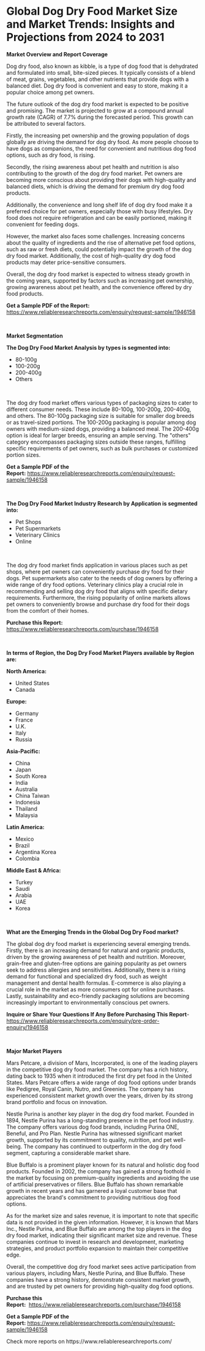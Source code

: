 <p><h1>Global Dog Dry Food Market Size and Market Trends: Insights and Projections from 2024 to 2031</h1></p><p><strong>Market Overview and Report Coverage</strong></p>
<p><p>Dog dry food, also known as kibble, is a type of dog food that is dehydrated and formulated into small, bite-sized pieces. It typically consists of a blend of meat, grains, vegetables, and other nutrients that provide dogs with a balanced diet. Dog dry food is convenient and easy to store, making it a popular choice among pet owners.</p><p>The future outlook of the dog dry food market is expected to be positive and promising. The market is projected to grow at a compound annual growth rate (CAGR) of 7.7% during the forecasted period. This growth can be attributed to several factors.</p><p>Firstly, the increasing pet ownership and the growing population of dogs globally are driving the demand for dog dry food. As more people choose to have dogs as companions, the need for convenient and nutritious dog food options, such as dry food, is rising.</p><p>Secondly, the rising awareness about pet health and nutrition is also contributing to the growth of the dog dry food market. Pet owners are becoming more conscious about providing their dogs with high-quality and balanced diets, which is driving the demand for premium dry dog food products.</p><p>Additionally, the convenience and long shelf life of dog dry food make it a preferred choice for pet owners, especially those with busy lifestyles. Dry food does not require refrigeration and can be easily portioned, making it convenient for feeding dogs.</p><p>However, the market also faces some challenges. Increasing concerns about the quality of ingredients and the rise of alternative pet food options, such as raw or fresh diets, could potentially impact the growth of the dog dry food market. Additionally, the cost of high-quality dry dog food products may deter price-sensitive consumers.</p><p>Overall, the dog dry food market is expected to witness steady growth in the coming years, supported by factors such as increasing pet ownership, growing awareness about pet health, and the convenience offered by dry food products.</p></p>
<p><strong>Get a Sample PDF of the Report:</strong> <a href="https://www.reliableresearchreports.com/enquiry/request-sample/1946158">https://www.reliableresearchreports.com/enquiry/request-sample/1946158</a></p>
<p>&nbsp;</p>
<p><strong>Market Segmentation</strong></p>
<p><strong>The Dog Dry Food Market Analysis by types is segmented into:</strong></p>
<p><ul><li>80-100g</li><li>100-200g</li><li>200-400g</li><li>Others</li></ul></p>
<p>&nbsp;</p>
<p><p>The dog dry food market offers various types of packaging sizes to cater to different consumer needs. These include 80-100g, 100-200g, 200-400g, and others. The 80-100g packaging size is suitable for smaller dog breeds or as travel-sized portions. The 100-200g packaging is popular among dog owners with medium-sized dogs, providing a balanced meal. The 200-400g option is ideal for larger breeds, ensuring an ample serving. The "others" category encompasses packaging sizes outside these ranges, fulfilling specific requirements of pet owners, such as bulk purchases or customized portion sizes.</p></p>
<p><strong>Get a Sample PDF of the Report:</strong>&nbsp;<a href="https://www.reliableresearchreports.com/enquiry/request-sample/1946158">https://www.reliableresearchreports.com/enquiry/request-sample/1946158</a></p>
<p>&nbsp;</p>
<p><strong>The Dog Dry Food Market Industry Research by Application is segmented into:</strong></p>
<p><ul><li>Pet Shops</li><li>Pet Supermarkets</li><li>Veterinary Clinics</li><li>Online</li></ul></p>
<p>&nbsp;</p>
<p><p>The dog dry food market finds application in various places such as pet shops, where pet owners can conveniently purchase dry food for their dogs. Pet supermarkets also cater to the needs of dog owners by offering a wide range of dry food options. Veterinary clinics play a crucial role in recommending and selling dog dry food that aligns with specific dietary requirements. Furthermore, the rising popularity of online markets allows pet owners to conveniently browse and purchase dry food for their dogs from the comfort of their homes.</p></p>
<p><strong>Purchase this Report:</strong>&nbsp; <a href="https://www.reliableresearchreports.com/purchase/1946158">https://www.reliableresearchreports.com/purchase/1946158</a></p>
<p>&nbsp;</p>
<p><strong>In terms of Region, the Dog Dry Food Market Players available by Region are:</strong></p>
<p>
    <p> <strong> North America: </strong>
        <ul>
            <li>United States</li>
            <li>Canada</li>
        </ul>
        </p> 
    <p> <strong> Europe: </strong>
        <ul>
            <li>Germany</li>
            <li>France</li>
            <li>U.K.</li>
            <li>Italy</li>
            <li>Russia</li>
        </ul>
        </p> 
    <p> <strong> Asia-Pacific: </strong>
        <ul>
            <li>China</li>
            <li>Japan</li>
            <li>South Korea</li>
            <li>India</li>
            <li>Australia</li>
            <li>China Taiwan</li>
            <li>Indonesia</li>
            <li>Thailand</li>
            <li>Malaysia</li>
        </ul>
        </p> 
    <p> <strong> Latin America: </strong>
        <ul>
            <li>Mexico</li>
            <li>Brazil</li>
            <li>Argentina Korea</li>
            <li>Colombia</li>
        </ul>
        </p> 
    <p> <strong> Middle East & Africa: </strong>
        <ul>
            <li>Turkey</li>
            <li>Saudi</li>
            <li>Arabia</li>
            <li>UAE</li>
            <li>Korea</li>
        </ul>
    </p>
    </p>
<p>&nbsp;</p>
<p><strong>What are the Emerging Trends in the Global Dog Dry Food market?</strong></p>
<p><p>The global dog dry food market is experiencing several emerging trends. Firstly, there is an increasing demand for natural and organic products, driven by the growing awareness of pet health and nutrition. Moreover, grain-free and gluten-free options are gaining popularity as pet owners seek to address allergies and sensitivities. Additionally, there is a rising demand for functional and specialized dry food, such as weight management and dental health formulas. E-commerce is also playing a crucial role in the market as more consumers opt for online purchases. Lastly, sustainability and eco-friendly packaging solutions are becoming increasingly important to environmentally conscious pet owners.</p></p>
<p><strong>Inquire or Share Your Questions If Any Before Purchasing This Report</strong>- <a href="https://www.reliableresearchreports.com/enquiry/pre-order-enquiry/1946158">https://www.reliableresearchreports.com/enquiry/pre-order-enquiry/1946158</a></p>
<p>&nbsp;</p>
<p><strong>Major Market Players</strong></p>
<p><p>Mars Petcare, a division of Mars, Incorporated, is one of the leading players in the competitive dog dry food market. The company has a rich history, dating back to 1935 when it introduced the first dry pet food in the United States. Mars Petcare offers a wide range of dog food options under brands like Pedigree, Royal Canin, Nutro, and Greenies. The company has experienced consistent market growth over the years, driven by its strong brand portfolio and focus on innovation.</p><p>Nestle Purina is another key player in the dog dry food market. Founded in 1894, Nestle Purina has a long-standing presence in the pet food industry. The company offers various dog food brands, including Purina ONE, Beneful, and Pro Plan. Nestle Purina has witnessed significant market growth, supported by its commitment to quality, nutrition, and pet well-being. The company has continued to outperform in the dog dry food segment, capturing a considerable market share.</p><p>Blue Buffalo is a prominent player known for its natural and holistic dog food products. Founded in 2002, the company has gained a strong foothold in the market by focusing on premium-quality ingredients and avoiding the use of artificial preservatives or fillers. Blue Buffalo has shown remarkable growth in recent years and has garnered a loyal customer base that appreciates the brand's commitment to providing nutritious dog food options.</p><p>As for the market size and sales revenue, it is important to note that specific data is not provided in the given information. However, it is known that Mars Inc., Nestle Purina, and Blue Buffalo are among the top players in the dog dry food market, indicating their significant market size and revenue. These companies continue to invest in research and development, marketing strategies, and product portfolio expansion to maintain their competitive edge.</p><p>Overall, the competitive dog dry food market sees active participation from various players, including Mars, Nestle Purina, and Blue Buffalo. These companies have a strong history, demonstrate consistent market growth, and are trusted by pet owners for providing high-quality dog food options.</p></p>
<p><strong>Purchase this Report:</strong>&nbsp;&nbsp;<a href="https://www.reliableresearchreports.com/purchase/1946158">https://www.reliableresearchreports.com/purchase/1946158</a></p>
<p></p>
<p><strong>Get a Sample PDF of the Report:</strong>&nbsp;<a href="https://www.reliableresearchreports.com/enquiry/request-sample/1946158">https://www.reliableresearchreports.com/enquiry/request-sample/1946158</a></p>
<p>Check more reports on https://www.reliableresearchreports.com/</p>